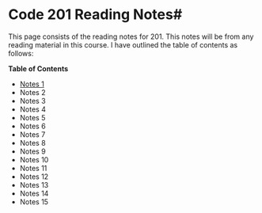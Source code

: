 # Code 201 Reading Notes#
This page consists of the reading notes for 201.
This notes will be from any reading material in this course.
I have outlined the table of contents as follows:

**Table of Contents**
 - [Notes 1]()
 - Notes 2
 - Notes 3
 - Notes 4
 - Notes 5
 - Notes 6
 - Notes 7
 - Notes 8
 - Notes 9
 - Notes 10
 - Notes 11
 - Notes 12
 - Notes 13
 - Notes 14
 - Notes 15